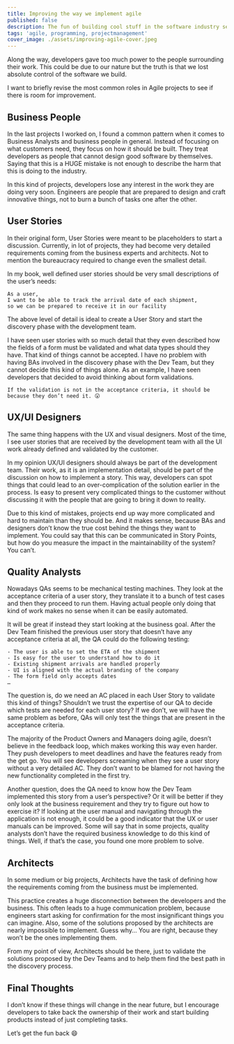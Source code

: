 ```yaml
---
title: Improving the way we implement agile
published: false
description: The fun of building cool stuff in the software industry seems to be fading
tags: 'agile, programming, projectmanagement'
cover_image: ./assets/improving-agile-cover.jpeg
---
```

Along the way, developers gave too much power to the people surrounding their work. This could be due to our nature but the truth is that we lost absolute control of the software we build.

I want to briefly revise the most common roles in Agile projects to see if there is room for improvement.

## Business People
In the last projects I worked on, I found a common pattern when it comes to Business Analysts and business people in general. Instead of focusing on what customers need, they focus on how it should be built. They treat developers as people that cannot design good software by themselves. Saying that this is a HUGE mistake is not enough to describe the harm that this is doing to the industry.

In this kind of projects, developers lose any interest in the work they are doing very soon. Engineers are people that are prepared to design and craft innovative things, not to burn a bunch of tasks one after the other.

## User Stories
In their original form, User Stories were meant to be placeholders to start a discussion. Currently, in lot of projects, they had become very detailed requirements coming from the business experts and architects. Not to mention the bureaucracy required to change even the smallest detail.

In my book, well defined user stories should be very small descriptions of the user’s needs:

    As a user,
    I want to be able to track the arrival date of each shipment,
    so we can be prepared to receive it in our facility

The above level of detail is ideal to create a User Story and start the discovery phase with the development team.

I have seen user stories with so much detail that they even described how the fields of a form must be validated and what data types should they have. That kind of things cannot be accepted. I have no problem with having BAs involved in the discovery phase with the Dev Team, but they cannot decide this kind of things alone. As an example, I have seen developers that decided to avoid thinking about form validations.

    If the validation is not in the acceptance criteria, it should be because they don’t need it. 😮

## UX/UI Designers
The same thing happens with the UX and visual designers. Most of the time, I see user stories that are received by the development team with all the UI work already defined and validated by the customer.

In my opinion UX/UI designers should always be part of the development team. Their work, as it is an implementation detail, should be part of the discussion on how to implement a story. This way, developers can spot things that could lead to an over-complication of the solution earlier in the process. Is easy to present very complicated things to the customer without discussing it with the people that are going to bring it down to reality.

Due to this kind of mistakes, projects end up way more complicated and hard to maintain than they should be. And it makes sense, because BAs and designers don’t know the true cost behind the things they want to implement. You could say that this can be communicated in Story Points, but how do you measure the impact in the maintainability of the system? You can’t.

## Quality Analysts
Nowadays QAs seems to be mechanical testing machines. They look at the acceptance criteria of a user story, they translate it to a bunch of test cases and then they proceed to run them. Having actual people only doing that kind of work makes no sense when it can be easily automated.

It will be great if instead they start looking at the business goal. After the Dev Team finished the previous user story that doesn’t have any acceptance criteria at all, the QA could do the following testing:

    - The user is able to set the ETA of the shipment
    - Is easy for the user to understand how to do it
    - Existing shipment arrivals are handled properly
    - UI is aligned with the actual branding of the company
    - The form field only accepts dates
    …

The question is, do we need an AC placed in each User Story to validate this kind of things? Shouldn’t we trust the expertise of our QA to decide which tests are needed for each user story? If we don’t, we will have the same problem as before, QAs will only test the things that are present in the acceptance criteria.

The majority of the Product Owners and Managers doing agile, doesn’t believe in the feedback loop, which makes working this way even harder. They push developers to meet deadlines and have the features ready from the get go. You will see developers screaming when they see a user story without a very detailed AC. They don’t want to be blamed for not having the new functionality completed in the first try.

Another question, does the QA need to know how the Dev Team implemented this story from a user’s perspective? Or it will be better if they only look at the business requirement and they try to figure out how to exercise it? If looking at the user manual and navigating through the application is not enough, it could be a good indicator that the UX or user manuals can be improved. Some will say that in some projects, quality analysts don’t have the required business knowledge to do this kind of things. Well, if that’s the case, you found one more problem to solve.

## Architects
In some medium or big projects, Architects have the task of defining how the requirements coming from the business must be implemented.

This practice creates a huge disconnection between the developers and the business. This often leads to a huge communication problem, because engineers start asking for confirmation for the most insignificant things you can imagine. Also, some of the solutions proposed by the architects are nearly impossible to implement. Guess why… You are right, because they won’t be the ones implementing them.

From my point of view, Architects should be there, just to validate the solutions proposed by the Dev Teams and to help them find the best path in the discovery process.

## Final Thoughts
I don’t know if these things will change in the near future, but I encourage developers to take back the ownership of their work and start building products instead of just completing tasks.

Let’s get the fun back 😄